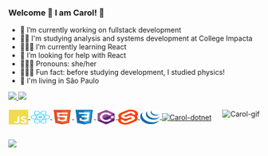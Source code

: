 ### Welcome 👋 I am Carol! 🖖


- 🔭 I’m currently working on fullstack development
- 👩‍🎓 I'm studying analysis and systems development at College Impacta 
- 👩🏻‍💻 I’m currently learning React
- 🤔 I’m looking for help with React
- 💁🏻‍♀️ Pronouns: she/her
- 👩🏻‍🏫 Fun fact: before studying development, I studied physics!
- 📍 I'm living in São Paulo

<div>
  <a href="https://github.com/carol-cloud">
  <img height="180em" src="https://github-readme-stats.vercel.app/api?username=carol-cloud&show_icons=true&theme=radical&include_all_commits=true&count_private=true"/>
  <img height="180em" src="https://github-readme-stats.vercel.app/api/top-langs/?username=carol-cloud&layout=compact&langs_count=7&theme=radical"/>
</div>
  
<div style="display: inline_block"><br>
  <img align="center" alt="Carol-Js" height="30" width="40" src="https://raw.githubusercontent.com/devicons/devicon/master/icons/javascript/javascript-plain.svg">
  <img align="center" alt="Carol-React" height="30" width="40" src="https://raw.githubusercontent.com/devicons/devicon/master/icons/react/react-original.svg">
  <img align="center" alt="Carol-HTML" height="30" width="40" src="https://raw.githubusercontent.com/devicons/devicon/master/icons/html5/html5-original.svg">
  <img align="center" alt="Carol-CSS" height="30" width="40" src="https://raw.githubusercontent.com/devicons/devicon/master/icons/css3/css3-original.svg">
  <img align="center" alt="Carol-Csharp" height="30" width="40" src="https://raw.githubusercontent.com/devicons/devicon/master/icons/csharp/csharp-original.svg">
  <img align="center" alt="Carol-Svelte" height="30" width="40" src="https://raw.githubusercontent.com/devicons/devicon/master/icons/svelte/svelte-original.svg">
  <img align="center" alt="Carol-JQuery" height="30" width="40" src="https://raw.githubusercontent.com/devicons/devicon/master/icons/jquery/jquery-original.svg">
   <img align="center" alt="Carol-dotnet" height="30" width="40" src="https://cdn.jsdelivr.net/gh/devicons/devicon@v2.14.0/devicon.min.css">
  <img align="right" height="180em" alt="Carol-gif" src="https://i.picasion.com/pic91/465006f9d3bd211ba761d592c9d2e912.gif">
</div>
  
  ##
  
  <div> 
<!--   <a href = "mailto:"><img src="https://img.shields.io/badge/-Gmail-%23333?style=for-the-badge&logo=gmail&logoColor=white" target="_blank"></a> -->
  <a href="https://www.linkedin.com/in/ana-carolina-as/" target="_blank"><img src="https://img.shields.io/badge/-LinkedIn-%230077B5?style=for-the-badge&logo=linkedin&logoColor=white" target="_blank"></a> 
 
 
</div>
